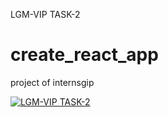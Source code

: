 LGM-VIP TASK-2
# create_react_app
project of internsgip

[![LGM-VIP TASK-2](https://img.youtube.com/vi/RR6FHM9RZgU/0.jpg)](https://www.youtube.com/watch?v=RR6FHM9RZgU)
